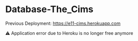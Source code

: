 # Database-The_Cims

Previous Deployment:
https://e11-cims.herokuapp.com

⚠️ Application error due to Heroku is no longer free anymore
